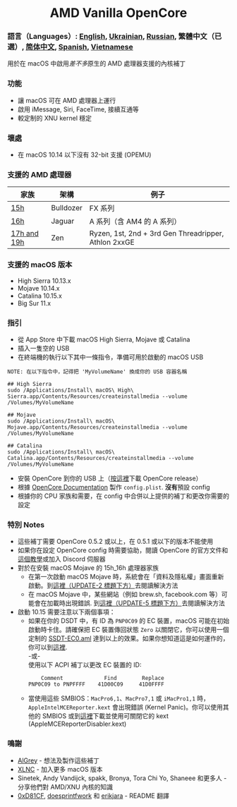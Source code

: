 <span align="center">
<h1>AMD Vanilla OpenCore</h1>
</span>

### 語言（Languages）: [English](../README.md), [Ukrainian](./README_UA.md), [Russian](./README_RUS.md), 繁體中文（已選）, [简体中文](./README_CHS.md), [Spanish](./README_ES.md), [Vietnamese](./README_VI.md)
用於在 macOS 中啟用*差不多*原生的 AMD 處理器支援的內核補丁

### 功能
- 讓 macOS 可在 AMD 處理器上運行
- 啟用 iMessage, Siri, FaceTime, 接續互通等
- 較定制的 XNU kernel 穩定

### 壞處
- 在 macOS 10.14 以下沒有 32-bit 支援 \(OPEMU\)

### 支援的 AMD 處理器
| 家族 | 架構 | 例子 |
|--------|---------|----------|
|   [15h](https://github.com/AMD-OSX/AMD_Vanilla/tree/opencore/15h_16h)  | Bulldozer | FX 系列 |
|   [16h](https://github.com/AMD-OSX/AMD_Vanilla/tree/opencore/15h_16h)  | Jaguar | A 系列（含 AM4 的 A 系列） |
|   [17h and 19h](https://github.com/AMD-OSX/AMD_Vanilla/tree/opencore/17h_19h) | Zen | Ryzen, 1st, 2nd + 3rd Gen Threadripper, Athlon 2xxGE |<br />

### 支援的 macOS 版本
- High Sierra 10.13.x
- Mojave 10.14.x
- Catalina 10.15.x
- Big Sur 11.x

### 指引
- 從 App Store 中下載 macOS High Sierra, Mojave 或 Catalina
- 插入一隻空的 USB
- 在終端機的執行以下其中一條指令，準備可用於啟動的 macOS USB
```
NOTE: 在以下指令中，記得把 'MyVolumeName' 換成你的 USB 容器名稱

## High Sierra
sudo /Applications/Install\ macOS\ High\ Sierra.app/Contents/Resources/createinstallmedia --volume /Volumes/MyVolumeName

## Mojave
sudo /Applications/Install\ macOS\ Mojave.app/Contents/Resources/createinstallmedia --volume /Volumes/MyVolumeName

## Catalina
sudo /Applications/Install\ macOS\ Catalina.app/Contents/Resources/createinstallmedia --volume /Volumes/MyVolumeName
```
- 安裝 OpenCore 到你的 USB 上（[按這裡](https://github.com/acidanthera/OpenCorePkg/releases)下載 OpenCore release）
- 根據 [OpenCore Documentation](https://github.com/acidanthera/OpenCorePkg/blob/master/Docs/Configuration.pdf) 製作 `config.plist`. **沒有**預設 config
- 根據你的 CPU 家族和需要，在 config 中合併以上提供的補丁和更改你需要的設定

### 特別 Notes
- 這些補丁需要 OpenCore 0.5.2 或以上，在 0.5.1 或以下的版本不能使用
- 如果你在設定 OpenCore config 時需要協助，閱讀 OpenCore 的官方文件和[這個教學](https://khronokernel-2.gitbook.io/opencore-vanilla-desktop-guide/)或加入 Discord 伺服器
- 對於在安裝 macOS Mojave 的 15h_16h 處理器家族
  - 在第一次啟動 macOS Mojave 時，系統會在「資料及隱私權」畫面重新啟動。到[這裡（UPDATE-2 標題下方）](https://www.insanelymac.com/forum/topic/335877-amd-mojave-kernel-development-and-testing/?do=findComment&comment=2658085)去閱讀解決方法
  - 在 macOS Mojave 中，某些網站（例如 brew.sh, facebook.com 等）可能會在加載時出現錯誤. 到[這裡（UPDATE-5 標題下方）](https://www.insanelymac.com/forum/topic/335877-amd-mojave-kernel-development-and-testing/?do=findComment&comment=2661857)去閱讀解決方法
- 啟動 10.15 需要注意以下兩個事項：
  - 如果在你的 DSDT 中，有 ID 為 `PNP0C09` 的 EC 裝置，macOS 可能在初始啟動時卡住。請確保把 EC 裝置傳回狀態 `Zero` 以關閉它，你可以使用一個定制的 [SSDT-EC0.aml](../Extra/SSDT-EC0.aml) 達到以上的效果。如果你想知道這是如何運作的，你可以到[這裡](https://github.com/acidanthera/OpenCorePkg/blob/5e020bb06b33f12fa8b404cc3d1effaa5fbc00ea/Docs/AcpiSamples/SSDT-EC.dsl#L33). <br> -或- <br> 使用以下 ACPI 補丁以更改 EC 裝置的 ID:
    ```
        Comment             Find        Replace
    PNP0C09 to PNPFFFF    41D00C09     41D0FFFF
    ```
  - 當使用這些 SMBIOS：`MacPro6,1`、`MacPro7,1` 或 `iMacPro1,1` 時， `AppleIntelMCEReporter.kext` 會出現錯誤 \(Kernel Panic\)。你可以使用其他的 SMBIOS 或到[這裡](../Extra/)下載並使用可關閉它的 kext (AppleMCEReporterDisabler.kext)

### 鳴謝
- [AlGrey](https://github.com/AlGreyy) - 想法及製作這些補丁
- [XLNC](https://github.com/XLNCs) - 加入更多 macOS 版本
- Sinetek, Andy Vandijck, spakk, Bronya, Tora Chi Yo, Shaneee 和更多人 - 分享他們對 AMD/XNU 內核的知識
- [0xD81CF](https://github.com/0xD81CF), [doesprintfwork](https://github.com/doesprintfwork) 和 [erikjara](https://github.com/erikjara) - README 翻譯

